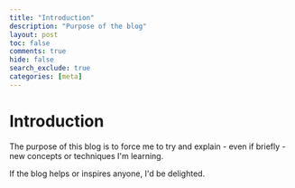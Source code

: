```yaml
---
title: "Introduction"
description: "Purpose of the blog"
layout: post
toc: false
comments: true
hide: false
search_exclude: true
categories: [meta]
---
```


# Introduction
The purpose of this blog is to force me to try and explain - even if briefly - new concepts or techniques I'm learning.

If the blog helps or inspires anyone, I'd be delighted.